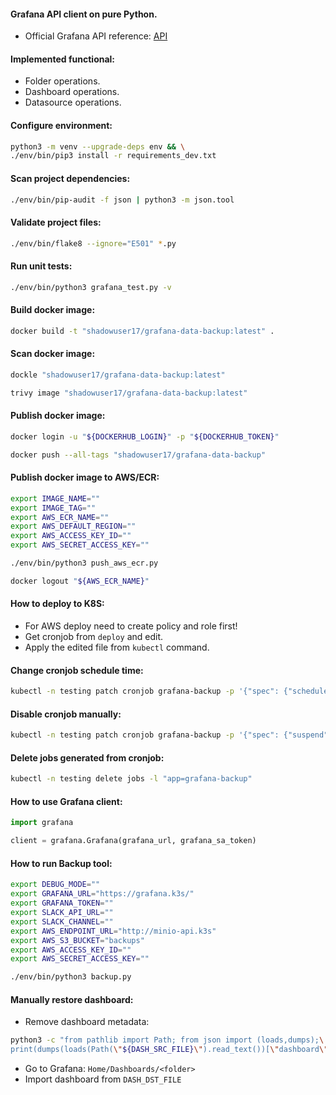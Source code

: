 #### Grafana API client on pure Python.
- Official Grafana API reference: [API](https://grafana.com/docs/grafana/latest/developers/http_api/)

#### Implemented functional:
- Folder operations.
- Dashboard operations.
- Datasource operations.

#### Configure environment:
```bash
python3 -m venv --upgrade-deps env && \
./env/bin/pip3 install -r requirements_dev.txt
```

#### Scan project dependencies:
```bash
./env/bin/pip-audit -f json | python3 -m json.tool
```

#### Validate project files:
```bash
./env/bin/flake8 --ignore="E501" *.py
```

#### Run unit tests:
```bash
./env/bin/python3 grafana_test.py -v
```

#### Build docker image:
```bash
docker build -t "shadowuser17/grafana-data-backup:latest" .
```

#### Scan docker image:
```bash
dockle "shadowuser17/grafana-data-backup:latest"
```
```bash
trivy image "shadowuser17/grafana-data-backup:latest"
```

#### Publish docker image:
```bash
docker login -u "${DOCKERHUB_LOGIN}" -p "${DOCKERHUB_TOKEN}"
```
```bash
docker push --all-tags "shadowuser17/grafana-data-backup"
```

#### Publish docker image to AWS/ECR:
```bash
export IMAGE_NAME=""
export IMAGE_TAG=""
export AWS_ECR_NAME=""
export AWS_DEFAULT_REGION=""
export AWS_ACCESS_KEY_ID=""
export AWS_SECRET_ACCESS_KEY=""
```
```bash
./env/bin/python3 push_aws_ecr.py
```
```bash
docker logout "${AWS_ECR_NAME}"
```

#### How to deploy to K8S:
- For AWS deploy need to create policy and role first!
- Get cronjob from `deploy` and edit.
- Apply the edited file from `kubectl` command.

#### Change cronjob schedule time:
```bash
kubectl -n testing patch cronjob grafana-backup -p '{"spec": {"schedule": "*/5 * * * *"}}'
```

#### Disable cronjob manually:
```bash
kubectl -n testing patch cronjob grafana-backup -p '{"spec": {"suspend": true}}'
```

#### Delete jobs generated from cronjob:
```bash
kubectl -n testing delete jobs -l "app=grafana-backup"
```

#### How to use Grafana client:
```python
import grafana

client = grafana.Grafana(grafana_url, grafana_sa_token)
```

#### How to run Backup tool:
```bash
export DEBUG_MODE=""
export GRAFANA_URL="https://grafana.k3s/"
export GRAFANA_TOKEN=""
export SLACK_API_URL=""
export SLACK_CHANNEL=""
export AWS_ENDPOINT_URL="http://minio-api.k3s"
export AWS_S3_BUCKET="backups"
export AWS_ACCESS_KEY_ID=""
export AWS_SECRET_ACCESS_KEY=""
```
```bash
./env/bin/python3 backup.py
```

#### Manually restore dashboard:
- Remove dashboard metadata:
```bash
python3 -c "from pathlib import Path; from json import (loads,dumps);\
print(dumps(loads(Path(\"${DASH_SRC_FILE}\").read_text())[\"dashboard\"]))" > "${DASH_DST_FILE}"
```
- Go to Grafana: `Home/Dashboards/<folder>`
- Import dashboard from `DASH_DST_FILE`
